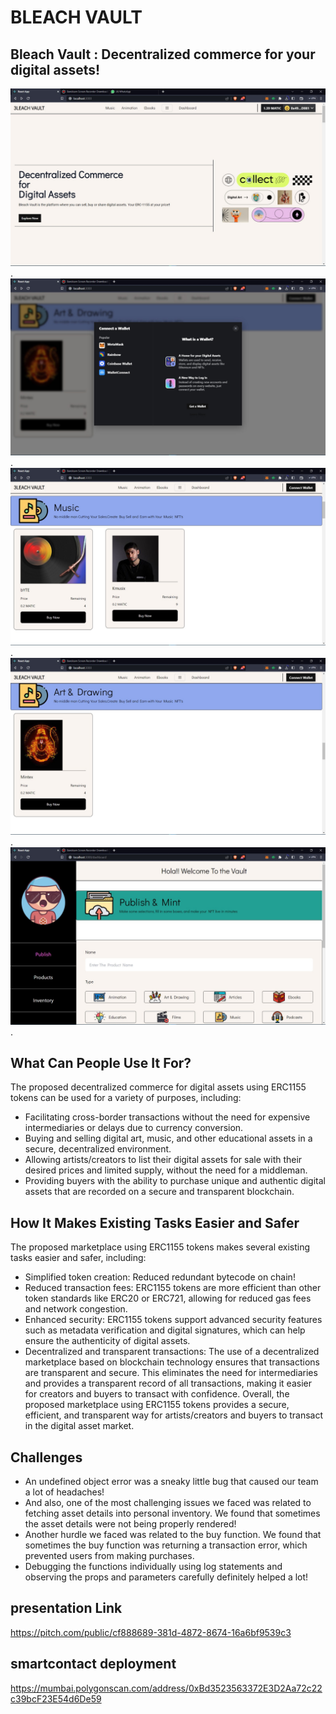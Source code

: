 # BLEACH VAULT
## Bleach Vault : Decentralized commerce for your digital assets!

!["alt text"](/src/assets/t.jpeg "test").
!["alt text"](/src/assets/r.jpeg "test").
!["alt text"](/src/assets/q.jpeg "test").
!["alt text"](/src/assets/w.jpeg "test").
!["alt text"](/src/assets/e.jpeg "test").

## What Can People Use It For?
The proposed decentralized commerce for digital assets using ERC1155 tokens can be used for a variety of purposes, including:
- Facilitating cross-border transactions without the need for expensive intermediaries or delays due to currency conversion.
- Buying and selling digital art, music, and other educational assets in a secure, decentralized environment.
- Allowing artists/creators to list their digital assets for sale with their desired prices and limited supply, without the need for a middleman.
- Providing buyers with the ability to purchase unique and authentic digital assets that are recorded on a secure and transparent blockchain.

## How It Makes Existing Tasks Easier and Safer

The proposed marketplace using ERC1155 tokens makes several existing tasks easier and safer, including:
- Simplified token creation: Reduced redundant bytecode on chain!
- Reduced transaction fees: ERC1155 tokens are more efficient than other token standards like ERC20 or ERC721, allowing for reduced gas fees and network congestion. 
- Enhanced security: ERC1155 tokens support advanced security features such as metadata verification and digital signatures, which can help ensure the authenticity of digital assets. 
- Decentralized and transparent transactions: The use of a decentralized marketplace based on blockchain technology ensures that transactions are transparent and secure. This eliminates the need for intermediaries and provides a transparent record of all transactions, making it easier for creators and buyers to transact with confidence.
Overall, the proposed marketplace using ERC1155 tokens provides a secure, efficient, and transparent way for artists/creators and buyers to transact in the digital asset market.

## Challenges
- An undefined object error was a sneaky little bug that caused our team a lot of headaches! 
- And also, one of the most challenging issues we faced was related to fetching asset details into personal inventory. We found that sometimes the asset details were not being properly rendered!
- Another hurdle we faced was related to the buy function. We found that sometimes the buy function was returning a transaction error, which prevented users from making purchases.
- Debugging the functions individually using log statements and observing the props and parameters carefully definitely helped a lot!

## presentation Link
https://pitch.com/public/cf888689-381d-4872-8674-16a6bf9539c3


## smartcontact deployment
https://mumbai.polygonscan.com/address/0xBd3523563372E3D2Aa72c22c39bcF23E54d6De59


